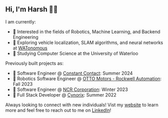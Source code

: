 ## Hi, I'm Harsh 👋🏽

I am currently:
* 👀 Interested in the fields of Robotics, Machine Learning, and Backend Engineering
* 🚙 Exploring vehicle localization, SLAM algorithms, and neural networks at [WATonomous](https://www.watonomous.ca/)
* 🎒 Studying Computer Science at the University of Waterloo

Previously built projects as:
* 🚀 Software Engineer @ [Constant Contact](https://www.constantcontact.com/): Summer 2024
* 🤖 Robotics Software Engineer @ [OTTO Motors - Rockwell Automation](https://ottomotors.com/): Fall 2023
* 🏦 Software Engineer @ [NCR Corporation](https://www.ncr.com/): Winter 2023
* 🔐 Full Stack Developer @ [Cynorix](https://www.cynorix.com/): Summer 2022

Always looking to connect with new individuals! Vist my [website](https://harshpatell.tech/) to learn more and feel free to reach out to me on [LinkedIn](https://www.linkedin.com/in/harsh-patell/)!

